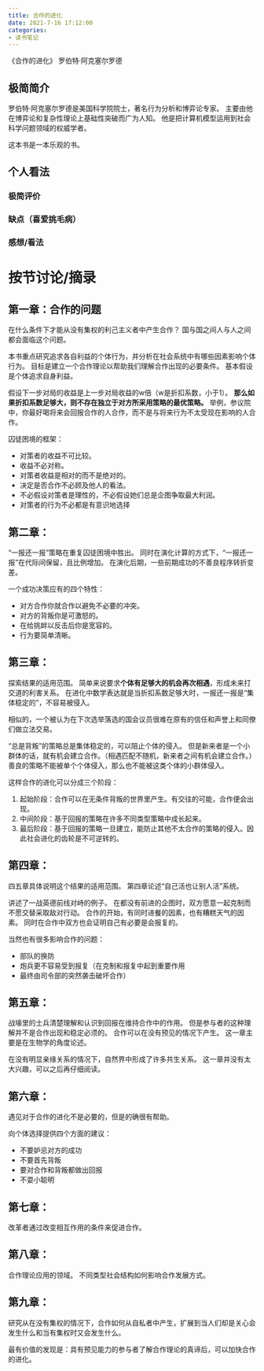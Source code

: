 ```yaml
---
title: 合作的进化
date: 2021-7-16 17:12:00
categories:
- 读书笔记
---
```


《合作的进化》 罗伯特·阿克塞尔罗德

<!-- more -->

## 极简简介

罗伯特·阿克塞尔罗德是美国科学院院士，著名行为分析和博弈论专家。
主要由他在博弈论和复杂性理论上基础性突破而广为人知。
他是把计算机模型运用到社会科学问题领域的权威学者。

这本书是一本乐观的书。

## 个人看法



### 极简评价


### 缺点（喜爱挑毛病）

### 感想/看法

# 按节讨论/摘录

## 第一章：合作的问题

在什么条件下才能从没有集权的利己主义者中产生合作？
国与国之间人与人之间都会面临这个问题。

本书重点研究追求各自利益的个体行为，并分析在社会系统中有哪些因素影响个体行为。
目标是建立一个合作理论以帮助我们理解合作出现的必要条件。
基本假设是个体追求自身利益。

假设下一步对局的收益是上一步对局收益的w倍（w是折扣系数，小于1）。
**那么如果折扣系数足够大，则不存在独立于对方所采用策略的最优策略。**
举例，参议院中，你最好喝将来会回报合作的人合作，而不是与将来行为不太受现在影响的人合作。

囚徒困境的框架：
- 对策者的收益不可比较。
- 收益不必对称。
- 对策者收益是相对的而不是绝对的。
- 决定是否合作不必顾及他人的看法。
- 不必假设对策者是理性的，不必假设她们总是企图争取最大利润。
- 对策者的行为不必都是有意识地选择

## 第二章：

“一报还一报”策略在重复囚徒困境中胜出。
同时在演化计算的方式下，“一报还一报”在代际间保留，且比例增加。
在演化后期，一些前期成功的不善良程序转折变差。

一个成功决策应有的四个特性：
- 对方合作你就合作以避免不必要的冲突。
- 对方的背叛你是可激怒的。
- 在给挑衅以反击后你是宽容的。
- 行为要简单清晰。

## 第三章：

探索结果的适用范围。
简单来说要求**个体有足够大的机会再次相遇**，形成未来打交道的利害关系。
在进化中数学表达就是当折扣系数足够大时，一报还一报是“集体稳定的”，不容易被侵入。

相似的，一个被认为在下次选举落选的国会议员很难在原有的信任和声誉上和同僚们做立法交易。

“总是背叛”的策略总是集体稳定的，可以阻止个体的侵入。
但是新来者是一个小群体的话，就有机会建立合作。（相遇匹配不随机，新来者之间有机会建立合作。）
善良的策略不能被单个个体侵入，那么也不能被这类个体的小群体侵入。

这样合作的进化可以分成三个阶段：
1. 起始阶段：合作可以在无条件背叛的世界里产生。有交往的可能，合作便会出现。
2. 中间阶段：基于回报的策略在许多不同类型策略中成长起来。
3. 最后阶段：基于回报的策略一旦建立，能防止其他不太合作的策略的侵入。因此社会进化的齿轮是不可逆转的。

## 第四章：

四五章具体说明这个结果的适用范围。
第四章论述“自己活也让别人活”系统。

讲述了一战英德前线对峙的例子。
在都没有前进的企图时，双方愿意一起克制而不愿交替采取敌对行动。
合作的开始，有同时进餐的因素，也有糟糕天气的因素。
同时在合作中双方也会证明自己有必要是会报复的。

当然也有很多影响合作的问题：
- 部队的换防
- 炮兵更不容易受到报复（在克制和报复中起到重要作用
- 最终由司令部的突然袭击破坏合作）

## 第五章：

战壕里的士兵清楚理解和认识到回报在维持合作中的作用。
但是参与者的这种理解并不是合作出现和稳定必须的。
合作可以在没有预见的情况下产生。
这一章主要是在生物学的角度论述。

在没有明显亲缘关系的情况下，自然界中形成了许多共生关系。
这一章并没有太大兴趣，可以之后再仔细阅读。

## 第六章：

遇见对于合作的进化不是必要的，但是的确很有帮助。

向个体选择提供四个方面的建议：
- 不要妒忌对方的成功
- 不要首先背叛
- 要对合作和背叛都做出回报
- 不耍小聪明

## 第七章：

改革者通过改变相互作用的条件来促进合作。

## 第八章：

合作理论应用的领域。
不同类型社会结构如何影响合作发展方式。

## 第九章：

研究从在没有集权的情况下，合作如何从自私者中产生，扩展到当人们却是关心会发生什么和当有集权时又会发生什么。

最有价值的发现是：具有预见能力的参与者了解合作理论的真谛后，可以加快合作的进化。